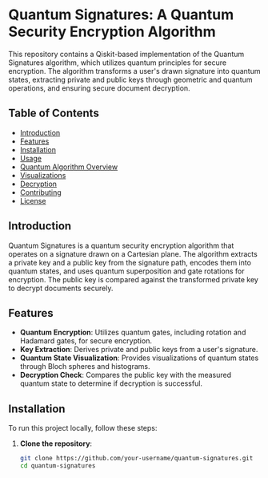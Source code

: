 # Quantum Signatures: A Quantum Security Encryption Algorithm

This repository contains a Qiskit-based implementation of the Quantum Signatures algorithm, which utilizes quantum principles for secure encryption. The algorithm transforms a user's drawn signature into quantum states, extracting private and public keys through geometric and quantum operations, and ensuring secure document decryption.

## Table of Contents

- [Introduction](#introduction)
- [Features](#features)
- [Installation](#installation)
- [Usage](#usage)
- [Quantum Algorithm Overview](#quantum-algorithm-overview)
- [Visualizations](#visualizations)
- [Decryption](#decryption)
- [Contributing](#contributing)
- [License](#license)

## Introduction

Quantum Signatures is a quantum security encryption algorithm that operates on a signature drawn on a Cartesian plane. The algorithm extracts a private key and a public key from the signature path, encodes them into quantum states, and uses quantum superposition and gate rotations for encryption. The public key is compared against the transformed private key to decrypt documents securely.

## Features

- **Quantum Encryption**: Utilizes quantum gates, including rotation and Hadamard gates, for secure encryption.
- **Key Extraction**: Derives private and public keys from a user's signature.
- **Quantum State Visualization**: Provides visualizations of quantum states through Bloch spheres and histograms.
- **Decryption Check**: Compares the public key with the measured quantum state to determine if decryption is successful.

## Installation

To run this project locally, follow these steps:

1. **Clone the repository**:
   ```bash
   git clone https://github.com/your-username/quantum-signatures.git
   cd quantum-signatures

